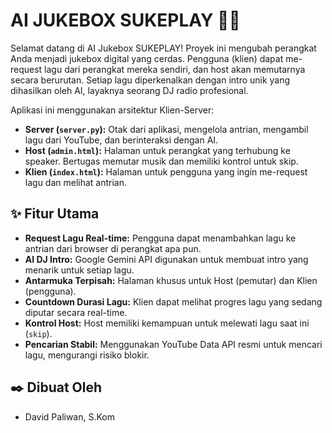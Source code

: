 # AI JUKEBOX SUKEPLAY 🎵👑

Selamat datang di AI Jukebox SUKEPLAY! Proyek ini mengubah perangkat Anda menjadi jukebox digital yang cerdas. Pengguna (klien) dapat me-request lagu dari perangkat mereka sendiri, dan host akan memutarnya secara berurutan. Setiap lagu diperkenalkan dengan intro unik yang dihasilkan oleh AI, layaknya seorang DJ radio profesional.

Aplikasi ini menggunakan arsitektur Klien-Server:
*   **Server (`server.py`):** Otak dari aplikasi, mengelola antrian, mengambil lagu dari YouTube, dan berinteraksi dengan AI.
*   **Host (`admin.html`):** Halaman untuk perangkat yang terhubung ke speaker. Bertugas memutar musik dan memiliki kontrol untuk skip.
*   **Klien (`index.html`):** Halaman untuk pengguna yang ingin me-request lagu dan melihat antrian.

## ✨ Fitur Utama

*   **Request Lagu Real-time:** Pengguna dapat menambahkan lagu ke antrian dari browser di perangkat apa pun.
*   **AI DJ Intro:** Google Gemini API digunakan untuk membuat intro yang menarik untuk setiap lagu.
*   **Antarmuka Terpisah:** Halaman khusus untuk Host (pemutar) dan Klien (pengguna).
*   **Countdown Durasi Lagu:** Klien dapat melihat progres lagu yang sedang diputar secara real-time.
*   **Kontrol Host:** Host memiliki kemampuan untuk melewati lagu saat ini (`skip`).
*   **Pencarian Stabil:** Menggunakan YouTube Data API resmi untuk mencari lagu, mengurangi risiko blokir.

## ✒️ Dibuat Oleh

*   David Paliwan, S.Kom
